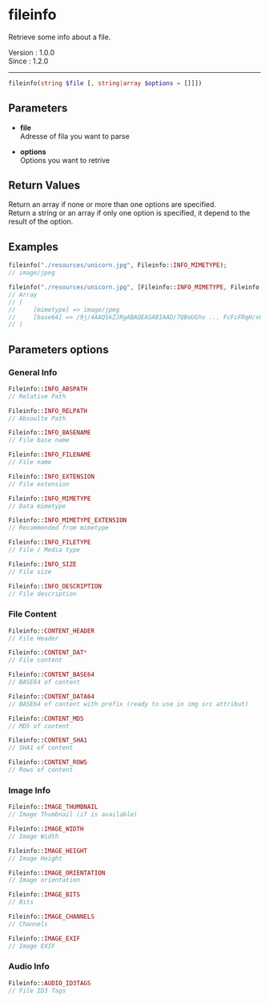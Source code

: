 # fileinfo

Retrieve some info about a file.

Version : 1.0.0  
Since : 1.2.0  

---

```php
fileinfo(string $file [, string|array $options = []]])
```


## Parameters

- **file**  
Adresse of fila you want to parse

- **options**  
Options you want to retrive


## Return Values

Return an array if none or more than one options are specified.  
Return a string or an array if only one option is specified, it depend to the result of the option.


## Examples

```php
fileinfo("./resources/unicorn.jpg", Fileinfo::INFO_MIMETYPE);
// image/jpeg

fileinfo("./resources/unicorn.jpg", [Fileinfo::INFO_MIMETYPE, Fileinfo::CONTENT_BASE64]);
// Array
// (
//     [mimetype] => image/jpeg
//     [base64] => /9j/4AAQSkZJRgABAQEASABIAAD/7QBoUGhv ... FcFcFRqH/x8f/Z
// )
```


## Parameters options

### General Info

```php
Fileinfo::INFO_ABSPATH  
// Relative Path

Fileinfo::INFO_RELPATH  
// Absoulte Path

Fileinfo::INFO_BASENAME  
// File base name

Fileinfo::INFO_FILENAME  
// File name

Fileinfo::INFO_EXTENSION  
// File extension

Fileinfo::INFO_MIMETYPE  
// Data mimetype

Fileinfo::INFO_MIMETYPE_EXTENSION  
// Recommended from mimetype

Fileinfo::INFO_FILETYPE  
// File / Media type

Fileinfo::INFO_SIZE  
// File size

Fileinfo::INFO_DESCRIPTION  
// File description
```

### File Content

```php
Fileinfo::CONTENT_HEADER  
// File Header

Fileinfo::CONTENT_DAT* 
// File content 

Fileinfo::CONTENT_BASE64  
// BASE64 of content

Fileinfo::CONTENT_DATA64  
// BASE64 of content with prefix (ready to use in img src attribut)

Fileinfo::CONTENT_MD5  
// MD5 of content

Fileinfo::CONTENT_SHA1  
// SHA1 of content

Fileinfo::CONTENT_ROWS  
// Rows of content
```

### Image Info

```php
Fileinfo::IMAGE_THUMBNAIL  
// Image Thumbnail (if is available)

Fileinfo::IMAGE_WIDTH  
// Image Width

Fileinfo::IMAGE_HEIGHT  
// Image Height

Fileinfo::IMAGE_ORIENTATION  
// Image orientation

Fileinfo::IMAGE_BITS  
// Bits

Fileinfo::IMAGE_CHANNELS  
// Channels

Fileinfo::IMAGE_EXIF  
// Image EXIF
```

### Audio Info

```php
Fileinfo::AUDIO_ID3TAGS  
// File ID3 Tags
```